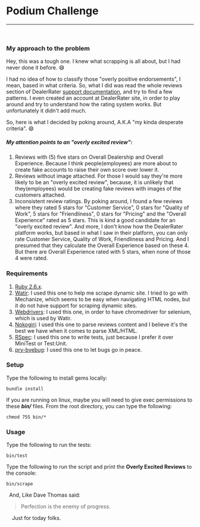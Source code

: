 # Podium Challenge

---

&nbsp;

### My approach to the problem

Hey, this was a tough one. I knew what scrapping is all about, but I had never done it before. :sweat_smile:

I had no idea of how to classify those "overly positive endorsements", I mean, based in what criteria. So, what I did was read the whole reviews section of DealerRater [support documentation](https://dealerrater.uservoice.com/knowledgebase/topics/28141-reviews), and try to find a few patterns. I even created an account at DealerRater site, in order to play around and try to understand how the rating system works.
But unfortunately it didn't add much.

So, here is what I decided by poking around, A.K.A "my kinda desperate criteria". :smile:

##### My attention points to an "overly excited review":

1. Reviews with (5) five stars on Overall Dealership and Overall Experience. Because I think people(employees) are more about to create fake accounts to raise their own score over lower it.
2. Reviews without image attached. For those I would say they're more likely to be an "overly excited review", because, it is unlikely that they(employees) would be creating fake reviews with images of the customers attached.
3. Inconsistent review ratings. By poking around, I found a few reviews where they rated 5 stars for "Customer Service", 0 stars for "Quality of Work", 5 stars for "Friendliness", 0 stars for "Pricing" and the "Overall Experience" rated as 5 stars. This is kind a good candidate for an "overly excited review".
   And more, I don't know how the DealerRater platform works, but based in what I saw in their platform, you can only rate Customer Service, Quality of Work, Friendliness and Pricing. And I presumed that they calculate the Overall Experience based on these 4. But there are Overall Experience rated with 5 stars, when none of those 4 were rated.

### Requirements

1. [Ruby 2.6.x](https://www.ruby-lang.org).
2. [Watir](https://github.com/watir/watir): I used this one to help me scrape dynamic site. I tried to go with Mechanize, which seems to be easy when navigating HTML nodes, but it do not have support for scraping dynamic sites.
3. [Webdrivers](https://github.com/titusfortner/webdrivers): I used this one, in order to have chromedriver for selenium, which is used by Watir.
4. [Nokogiri](https://github.com/sparklemotion/nokogiri): I used this one to parse reviews content and I believe it's the best we have when it comes to parse XML/HTML.
5. [RSpec](https://github.com/rspec/rspec): I used this one to write tests, just because I prefer it over MiniTest or Test:Unit.
6. [pry-byebug](https://github.com/deivid-rodriguez/pry-byebug): I used this one to let bugs go in peace.

### Setup

Type the following to install gems locally:

    bundle install

If you are running on linux, maybe you will need to give exec permissions to these **_bin/_** files.
From the root directory, you can type the following:

    chmod 755 bin/*

### Usage

Type the following to run the tests:

    bin/test

Type the following to run the script and print the **Overly Excited Reviews** to the console:

    bin/scrape

&nbsp;
And, Like Dave Thomas said:

> Perfection is the enemy of progress.

&nbsp;
&nbsp;
Just for today folks.
